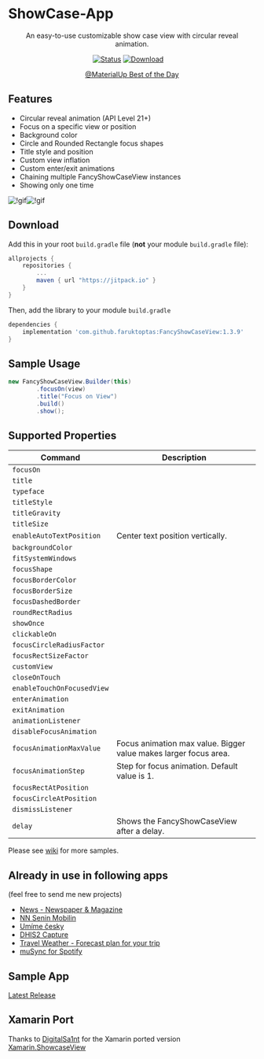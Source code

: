 # ShowCase-App

<p align="center">An easy-to-use customizable show case view with circular reveal animation.</p>
<p align="center">
        <a href="https://github.com/faruktoptas/FancyShowCaseView/actions"><img src="https://github.com/faruktoptas/FancyShowCaseView/workflows/build/badge.svg" alt="Status"/></a>
        <a href="https://jitpack.io/#faruktoptas/FancyShowCaseView"><img src="https://jitpack.io/v/faruktoptas/FancyShowCaseView.svg" alt="Download"/></a>
        <a href="https://www.codacy.com/manual/faruktoptas/FancyShowCaseView?utm_source=github.com&amp;utm_medium=referral&amp;utm_content=faruktoptas/FancyShowCaseView&amp;utm_campaign=Badge_Grade"><img src="https://app.codacy.com/project/badge/Grade/47050961b2d947d3a58292f50d74e110" alt=""/></a>
        <a href="https://android-arsenal.com/details/1/5440"><img src="https://img.shields.io/badge/Android%20Arsenal-FancyShowCaseView-brightgreen.svg?style=flat" alt=""/></a>
        <a href="https://android-arsenal.com/api?level=10"><img src="https://img.shields.io/badge/API-14%2B-blue.svg?style=flat" alt=""/></a>
        <a href="https://gitter.im/faruktoptas/FancyShowCaseView?utm_source=badge&utm_medium=badge&utm_campaign=pr-badge&utm_content=badge"><img src="https://badges.gitter.im/faruktoptas/FancyShowCaseView.svg" alt=""/></a>
</p>

<p align="center">
        <a href="https://material.uplabs.com/posts/fancyshowcaseview">@MaterialUp Best of the Day</a>
</p>

## Features
*   Circular reveal animation (API Level 21+)
*   Focus on a specific view or position
*   Background color
*   Circle and Rounded Rectangle focus shapes
*   Title style and position 
*   Custom view inflation
*   Custom enter/exit animations
*   Chaining multiple FancyShowCaseView instances
*   Showing only one time

![!gif](https://cloud.githubusercontent.com/assets/1595227/24331187/ad143b80-1237-11e7-919c-36111c1ce559.gif)![!gif](https://cloud.githubusercontent.com/assets/1595227/24331189/afec8d9e-1237-11e7-986d-0ab7c44db7c7.gif)

## Download
Add this in your root `build.gradle` file (**not** your module `build.gradle` file):

```gradle
allprojects {
    repositories {
        ...
        maven { url "https://jitpack.io" }
    }
}
```

Then, add the library to your module `build.gradle`
```gradle
dependencies {
    implementation 'com.github.faruktoptas:FancyShowCaseView:1.3.9'
}
```

## Sample Usage
```java
new FancyShowCaseView.Builder(this)
        .focusOn(view)
        .title("Focus on View")
        .build()
        .show();
```

## Supported Properties

| Command | Description |
| --- | --- |
| `focusOn` |  |
| `title` |  |
| `typeface` |  |
| `titleStyle` |  |
| `titleGravity` |  |
| `titleSize` |  |
| `enableAutoTextPosition` | Center text position vertically. |
| `backgroundColor` |  |
| `fitSystemWindows` |  |
| `focusShape` |  |
| `focusBorderColor` |  |
| `focusBorderSize` |  |
| `focusDashedBorder` |  |
| `roundRectRadius` |  |
| `showOnce` |  |
| `clickableOn` |  |
| `focusCircleRadiusFactor` |  |
| `focusRectSizeFactor` |  |
| `customView` |  |
| `closeOnTouch` |  |
| `enableTouchOnFocusedView` |  |
| `enterAnimation` |  |
| `exitAnimation` |  |
| `animationListener` |  |
| `disableFocusAnimation` |  |
| `focusAnimationMaxValue` | Focus animation max value. Bigger value makes larger focus area. |
| `focusAnimationStep` | Step for focus animation. Default value is 1. |
| `focusRectAtPosition` |  |
| `focusCircleAtPosition` |  |
| `dismissListener` |  |
| `delay` | Shows the FancyShowCaseView after a delay. |

Please see [wiki](https://github.com/faruktoptas/FancyShowCaseView/wiki) for more samples.  

## Already in use in following apps
(feel free to send me new projects)

*   [News - Newspaper & Magazine](https://play.google.com/store/apps/details?id=com.moblino.countrynews)
*   [NN Senin Mobilin](https://play.google.com/store/apps/details?id=com.eteration.ing.mobile.android)
*   [Umíme česky](https://play.google.com/store/apps/details?id=cz.muni.fi.umimecesky)
*   [DHIS2 Capture](https://play.google.com/store/apps/details?id=com.dhis2)
*   [Travel Weather - Forecast plan for your trip](https://play.google.com/store/apps/details?id=pozzo.apps.travelweather)
*   [muSync for Spotify](https://play.google.com/store/apps/details?id=com.kloczl.musync.android)

## Sample App
 [Latest Release](https://github.com/faruktoptas/FancyShowCaseView/releases)

## Xamarin Port
Thanks to [DigitalSa1nt](https://github.com/DigitalSa1nt) for the Xamarin ported version [Xamarin.ShowcaseView](https://github.com/DigitalSa1nt/Xamarin.ShowcaseView)

